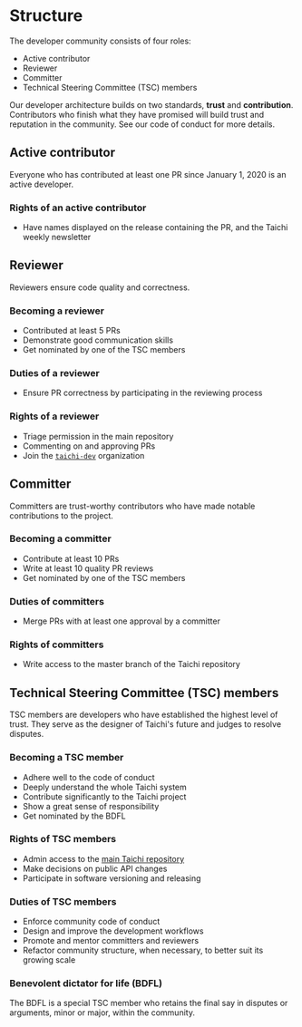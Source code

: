 # Structure

The developer community consists of four roles:

- Active contributor
- Reviewer
- Committer
- Technical Steering Committee (TSC) members

Our developer architecture builds on two standards, **trust** and **contribution**. Contributors who finish what they have promised will build trust and reputation in the community. See our code of conduct for more details.

## Active contributor

Everyone who has contributed at least one PR since January 1, 2020 is an active developer.

### Rights of an active contributor

- Have names displayed on the release containing the PR, and the Taichi weekly newsletter

## Reviewer

Reviewers ensure code quality and correctness.

### Becoming a reviewer

- Contributed at least 5 PRs
- Demonstrate good communication skills
- Get nominated by one of the TSC members

### Duties of a reviewer

- Ensure PR correctness by participating in the reviewing process

### Rights of a reviewer

- Triage permission in the main repository
- Commenting on and approving PRs
- Join the [`taichi-dev`](https://github.com/orgs/taichi-dev/people) organization

## Committer

Committers are trust-worthy contributors who have made notable contributions to the project.

### Becoming a committer

- Contribute at least 10 PRs
- Write at least 10 quality PR reviews
- Get nominated by one of the TSC members

### Duties of committers

- Merge PRs with at least one approval by a committer

### Rights of committers

- Write access to the master branch of the Taichi repository

## Technical Steering Committee (TSC) members

TSC members are developers who have established the highest level of trust. They serve as the designer of Taichi's future and judges to resolve disputes.

### Becoming a TSC member

- Adhere well to the code of conduct
- Deeply understand the whole Taichi system
- Contribute significantly to the Taichi project
- Show a great sense of responsibility
- Get nominated by the BDFL

### Rights of TSC members

- Admin access to the [main Taichi repository](https://github.com/taichi-dev/taichi)
- Make decisions on public API changes
- Participate in software versioning and releasing

### Duties of TSC members

- Enforce community code of conduct
- Design and improve the development workflows
- Promote and mentor committers and reviewers
- Refactor community structure, when necessary, to better suit its growing scale

### Benevolent dictator for life (BDFL)

The BDFL is a special TSC member who retains the final say in disputes or arguments, minor or major, within the community.

